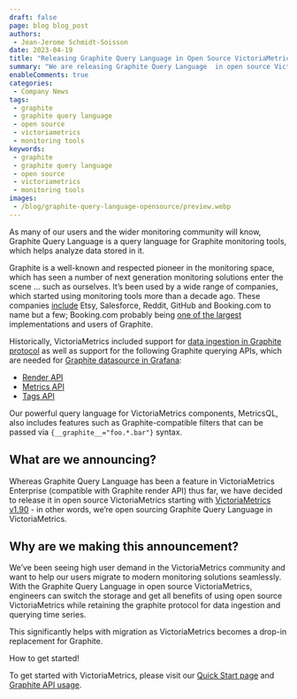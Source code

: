 ```yaml
---
draft: false
page: blog blog_post
authors:
 - Jean-Jerome Schmidt-Soisson
date: 2023-04-19
title: "Releasing Graphite Query Language in Open Source VictoriaMetrics"
summary: "We are releasing Graphite Query Language  in open source VictoriaMetrics starting with VictoriaMetrics v1.90 - i.e. we’re open sourcing Graphite Query Language in VictoriaMetrics."
enableComments: true
categories: 
 - Company News
tags:
 - graphite
 - graphite query language
 - open source
 - victoriametrics
 - monitoring tools
keywords: 
 - graphite
 - graphite query language
 - open source
 - victoriametrics
 - monitoring tools
images:
 - /blog/graphite-query-language-opensource/preview.webp
---
```


As many of our users and the wider monitoring community will know, Graphite Query Language is a query language for Graphite monitoring tools, which helps analyze data stored in it.

Graphite is a well-known and respected pioneer in the monitoring space, which has seen a number of next generation monitoring solutions enter the scene … such as ourselves. It’s been used by a wide range of companies, which started using monitoring tools more than a decade ago. These companies [include](http://graphiteapp.org/case-studies/) Etsy, Salesforce, Reddit, GitHub and Booking.com to name but a few; Booking.com probably being [one of the largest](https://www.infoq.com/news/2019/03/graphite-scaling-booking/) implementations and users of Graphite.

Historically, VictoriaMetrics included support for [data ingestion in Graphite protocol](https://docs.victoriametrics.com/?highlight=graphite#how-to-send-data-from-graphite-compatible-agents-such-as-statsd) as well as support for the following Graphite querying APIs, which are needed for [Graphite datasource in Grafana](https://grafana.com/docs/grafana/latest/datasources/graphite/):

* [Render API](https://docs.victoriametrics.com/?highlight=graphite#graphite-render-api-usage)
* [Metrics API](https://docs.victoriametrics.com/?highlight=graphite#graphite-metrics-api-usage)
* [Tags API](https://docs.victoriametrics.com/?highlight=graphite#graphite-tags-api-usage)

Our powerful query language for VictoriaMetrics components, MetricsQL, also includes features such as Graphite-compatible filters that can be passed via `{__graphite__="foo.*.bar"}` syntax.

## **What are we announcing?**

Whereas Graphite Query Language has been a feature in VictoriaMetrics Enterprise (compatible with Graphite render API) thus far, we have decided to release it in open source VictoriaMetrics starting with [VictoriaMetrics v1.90](https://docs.victoriametrics.com/CHANGELOG.html#v1900) - in other words, we’re open sourcing Graphite Query Language in VictoriaMetrics.

## **Why are we making this announcement?**

We’ve been seeing high user demand in the VictoriaMetrics community and want to help our users migrate to modern monitoring solutions seamlessly. With the Graphite Query Language in open source VictoriaMetrics, engineers can switch the storage and get all benefits of using open source VictoriaMetrics while retaining the graphite protocol for data ingestion and querying time series.

This significantly helps with migration as VictoriaMetrics becomes a drop-in replacement for Graphite.

How to get started!

To get started with VictoriaMetrics, please visit our [Quick Start page](https://docs.victoriametrics.com/quick-start/) and [Graphite API usage](https://docs.victoriametrics.com/#graphite-api-usage). 

